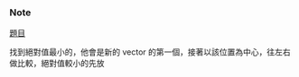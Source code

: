 ### Note

[題目](https://leetcode.com/problems/squares-of-a-sorted-array/description/?envType=study-plan&id=algorithm-i)

找到絕對值最小的，他會是新的 vector 的第一個，接著以該位置為中心，往左右做比較，絕對值較小的先放